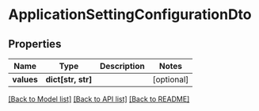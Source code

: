 # ApplicationSettingConfigurationDto


## Properties
Name | Type | Description | Notes
------------ | ------------- | ------------- | -------------
**values** | **dict[str, str]** |  | [optional] 

[[Back to Model list]](../README.md#documentation-for-models) [[Back to API list]](../README.md#documentation-for-api-endpoints) [[Back to README]](../README.md)


